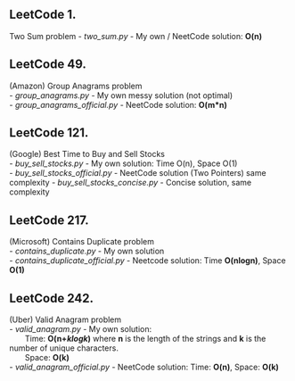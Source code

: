 ## LeetCode 1.
Two Sum problem
    - *two_sum.py* - My own / NeetCode solution: **O(n)**
## LeetCode 49.  
(Amazon) Group Anagrams problem  
    - *group_anagrams.py* - My own messy solution (not optimal)  
    - *group_anagrams_official.py* - NeetCode solution: **O(m*n)**
## LeetCode 121.
(Google) Best Time to Buy and Sell Stocks  
    - *buy_sell_stocks.py* - My own solution: Time O(n), Space O(1)  
    - *buy_sell_stocks_official.py* - NeetCode solution (Two Pointers) same complexity
    - *buy_sell_stocks_concise.py* - Concise solution, same complexity
## LeetCode 217.
(Microsoft) Contains Duplicate problem  
    - *contains_duplicate.py* - My own solution  
    - *contains_duplicate_official.py* - Neetcode solution: Time **O(nlogn)**, Space **O(1)**
## LeetCode 242.
(Uber) Valid Anagram problem  
    - *valid_anagram.py* - My own solution:  
&emsp;&emsp;Time: **O(n+*klogk*)** where **n** is the length of the strings and **k** is the number of unique characters.  
&emsp;&emsp;Space: **O(k)**  
    - *valid_anagram_official.py* - NeetCode solution: Time: **O(n)**, Space: **O(k)**
